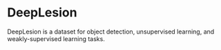 # DeepLesion

DeepLesion is a dataset for object detection, unsupervised learning, and weakly-supervised learning tasks.